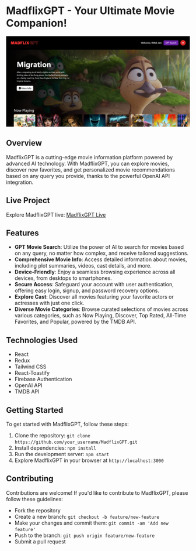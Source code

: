 # MadflixGPT - Your Ultimate Movie Companion!

![MadflixGPT](./src/assets/MadflixGPT.png)

## Overview

MadflixGPT is a cutting-edge movie information platform powered by advanced AI technology. With MadflixGPT, you can explore movies, discover new favorites, and get personalized movie recommendations based on any query you provide, thanks to the powerful OpenAI API integration.

## Live Project

Explore MadflixGPT live: [MadflixGPT Live](https://madflixgpt.netlify.app/)

## Features

- **GPT Movie Search**: Utilize the power of AI to search for movies based on any query, no matter how complex, and receive tailored suggestions.
- **Comprehensive Movie Info**: Access detailed information about movies, including plot summaries, videos, cast details, and more.
- **Device-Friendly**: Enjoy a seamless browsing experience across all devices, from desktops to smartphones.
- **Secure Access**: Safeguard your account with user authentication, offering easy login, signup, and password recovery options.
- **Explore Cast**: Discover all movies featuring your favorite actors or actresses with just one click.
- **Diverse Movie Categories**: Browse curated selections of movies across various categories, such as Now Playing, Discover, Top Rated, All-Time Favorites, and Popular, powered by the TMDB API.

## Technologies Used

- React
- Redux
- Tailwind CSS
- React-Toastify
- Firebase Authentication
- OpenAI API
- TMDB API

## Getting Started

To get started with MadflixGPT, follow these steps:

1. Clone the repository: `git clone https://github.com/your_username/MadflixGPT.git`
2. Install dependencies: `npm install`
3. Run the development server: `npm start`
4. Explore MadflixGPT in your browser at `http://localhost:3000`

## Contributing

Contributions are welcome! If you'd like to contribute to MadflixGPT, please follow these guidelines:
- Fork the repository
- Create a new branch: `git checkout -b feature/new-feature`
- Make your changes and commit them: `git commit -am 'Add new feature'`
- Push to the branch: `git push origin feature/new-feature`
- Submit a pull request
